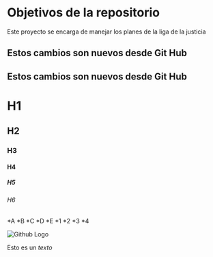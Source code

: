 # Objetivos de la repositorio

Este proyecto se encarga de manejar los planes de la liga de la justicia

## Estos cambios son nuevos desde Git Hub
## Estos cambios son nuevos desde Git Hub

# H1
## H2
### H3
#### H4
##### H5
###### H6

*A
*B
*C
*D
*E
  *1
  *2
  *3
  *4
  
![Github Logo](https://encrypted-tbn0.gstatic.com/images?q=tbn:ANd9GcSrFlPjigY9ng6LKyFOCSCEm3mA_AoMCm02hA&s)

Esto es un _texto_


